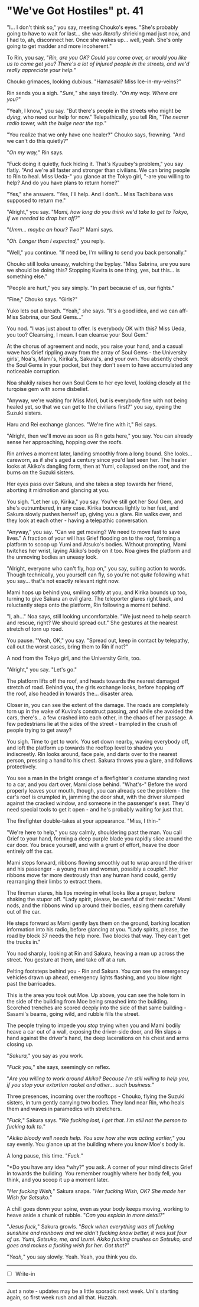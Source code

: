 # "We've Got Hostiles" pt. 41

"I... I don't think so," you say, meeting Chouko's eyes. "She's probably going to have to wait for last... she was *literally* shrieking mad just now, and I had to, ah, disconnect her. Once she wakes up... well, yeah. She's only going to get madder and more incoherent."

To Rin, you say, "*Rin, are you OK? Could you come over, or would you like us to come get you? There's a lot of injured people in the streets, and we'd really appreciate your help.*"

Chouko grimaces, looking dubious. "Hamasaki? Miss Ice-in-my-veins?"

Rin sends you a sigh. "*Sure,*" she says tiredly. "*On my way. Where are you?*"

"Yeah, I know," you say. "But there's people in the streets who might be *dying*, who need our help for now." Telepathically, you tell Rin, "*The nearer radio tower, with the bulge near the top.*"

"You realize that we only have one healer?" Chouko says, frowning. "And we can't do this quietly?"

"*On my way,*" Rin says.

"Fuck doing it quietly, fuck hiding it. That's Kyuubey's problem," you say flatly. "And we're all faster and stronger than civilians. We can bring people to Rin to heal. Miss Ueda-" you glance at the Tokyo girl, "-are you willing to help? And do you have plans to return home?"

"Yes," she answers. "Yes, I'll help. And I don't... Miss Tachibana was supposed to return me."

"Alright," you say. "*Mami, how long do you think we'd take to get to Tokyo, if we needed to drop her off?*"

"*Umm... maybe an hour? Two?*" Mami says.

"*Oh. Longer than I expected,*" you reply.

"Well," you continue. "If need be, I'm willing to send you back personally."

Chouko still looks uneasy, watching the byplay. "Miss Sabrina, are you sure we should be doing this? Stopping Kuvira is one thing, yes, but this... is something else."

"People are hurt," you say simply. "In part because of us, our fights."

"Fine," Chouko says. "Girls?"

Yuko lets out a breath. "Yeah," she says. "It's a good idea, and we can aff- Miss Sabrina, our Soul Gems..."

You nod. "I was just about to offer. Is everybody OK with this? Miss Ueda, you too? Cleansing, I mean. I can cleanse your Soul Gem."

At the chorus of agreement and nods, you raise your hand, and a casual wave has Grief rippling away from the array of Soul Gems - the University girls', Noa's, Mami's, Kirika's, Sakura's, and your own. You absently check the Soul Gems in your pocket, but they don't seem to have accumulated any noticeable corruption.

Noa shakily raises her own Soul Gem to her eye level, looking closely at the turqoise gem with some disbelief.

"Anyway, we're waiting for Miss Mori, but is everybody fine with not being healed yet, so that we can get to the civilians first?" you say, eyeing the Suzuki sisters.

Haru and Rei exchange glances. "We're fine with it," Rei says.

"Alright, then we'll move as soon as Rin gets here," you say. You can already sense her approaching, hopping over the roofs.

Rin arrives a moment later, landing smoothly from a long bound. She looks... careworn, as if she's aged a century since you'd last seen her. The healer looks at Akiko's dangling form, then at Yumi, collapsed on the roof, and the burns on the Suzuki sisters.

Her eyes pass over Sakura, and she takes a step towards her friend, aborting it midmotion and glancing at you.

You sigh. "Let her up, Kirika," you say. You've still got her Soul Gem, and she's outnumbered, in any case. Kirika bounces lightly to her feet, and Sakura slowly pushes herself up, giving you a glare. Rin walks over, and they look at each other - having a telepathic conversation.

"Anyway," you say. "Can we get moving? We need to move fast to save lives." A fraction of your will has Grief flooding on to the roof, forming a platform to scoop up Yumi and Atsuko's bodies. Without prompting, Mami twitches her wrist, laying Akiko's body on it too. Noa gives the platform and the unmoving bodies an uneasy look.

"Alright, everyone who can't fly, hop on," you say, suiting action to words. Though technically, you yourself can fly, so you're not *quite* following what you say... that's not exactly relevant right now.

Mami hops up behind you, smiling softly at you, and Kirika bounds up too, turning to give Sakura an evil glare. The teleporter glares right back, and reluctantly steps onto the platform, Rin following a moment behind.

"I, ah..." Noa says, still looking uncomfortable. "We just need to help search and rescue, right? We should spread out." She gestures at the nearest stretch of torn up road.

You pause. "Yeah, OK," you say. "Spread out, keep in contact by telepathy, call out the worst cases, bring them to Rin if not?"

A nod from the Tokyo girl, and the University Girls, too.

"Alright," you say. "Let's go."

The platform lifts off the roof, and heads towards the nearest damaged stretch of road. Behind you, the girls exchange looks, before hopping off the roof, also headed in towards the... disaster area.

Closer in, you can see the extent of the damage. The roads are completely torn up in the wake of Kuvira's construct passing, and while she avoided the cars, there's... a few crashed into each other, in the chaos of her passage. A few pedestrians lie at the sides of the street - trampled in the crush of people trying to get away?

You sigh. Time to get to work. You set down nearby, waving everybody off, and loft the platform up towards the rooftop level to shadow you indiscreetly. Rin looks around, face pale, and darts over to the nearest person, pressing a hand to his chest. Sakura throws you a glare, and follows protectively.

You see a man in the bright orange of a firefighter's costume standing next to a car, and you dart over, Mami close behind. "What's-" Before the word properly leaves your mouth, though, you can already see the problem - the car's roof is crumpled in, jamming the door shut, with the driver slumped against the cracked window, and someone in the passenger's seat. They'd need special tools to get it open - and he's probably waiting for just that.

The firefighter double-takes at your appearance. "Miss, I thin-"

"We're here to help," you say calmly, shouldering past the man. You call Grief to your hand, forming a deep purple blade you rapidly slice around the car door. You brace yourself, and with a grunt of effort, heave the door entirely off the car.

Mami steps forward, ribbons flowing smoothly out to wrap around the driver and his passenger - a young man and woman, possibly a couple?. Her ribbons move far more dextrously than any human hand could, gently rearranging their limbs to extract them.

The fireman stares, his lips moving in what looks like a prayer, before shaking the stupor off. "Lady spirit, please, be careful of their necks." Mami nods, and the ribbons wind up around their bodies, easing them carefully out of the car.

He steps forward as Mami gently lays them on the ground, barking location information into his radio, before glancing at you. "Lady spirits, please, the road by block 37 needs the help more. Two blocks that way. They can't get the trucks in."

You nod sharply, looking at Rin and Sakura, heaving a man up across the street. You gesture at them, and take off at a run.

Pelting footsteps behind you - Rin and Sakura. You can see the emergency vehicles drawn up ahead, emergency lights flashing, and you blow right past the barricades.

This is the area you took out Moe. Up above, you can see the hole torn in the side of the building from Moe being smashed into the building. Scorched trenches are scored deeply into the side of that same building - Sasami's beams, going wild, and rubble fills the street.

The people trying to impede you *stop* trying when you and Mami bodily heave a car out of a wall, exposing the driver-side door, and Rin slaps a hand against the driver's hand, the deep lacerations on his chest and arms closing up.

"*Sakura,*" you say as you work.

"*Fuck you,*" she says, seemingly on reflex.

"*Are you willing to work around Akiko? Because I'm still willing to help you, if you stop your extortion racket and other... such business.*"

Three presences, incoming over the rooftops - Chouko, flying the Suzuki sisters, in turn gently carrying two bodies. They land near Rin, who heals them and waves in paramedics with stretchers.

"*Fuck,*" Sakura says. "*We fucking lost, I get that. I'm still not the person to fucking talk to.*"

"*Akiko bloody well needs help. You saw how she was acting earlier,*" you say evenly. You glance up at the building where you know Moe's body is.

A long pause, this time. "*Fuck.*"

"\*Do you have any idea \*why?" you ask. A corner of your mind directs Grief in towards the building. You remember roughly where her body fell, you think, and you scoop it up a moment later.

"*Her fucking Wish,*" Sakura snaps. "*Her fucking Wish, OK? She made her Wish for Setsuko.*"

A chill goes down your spine, even as your body keeps moving, working to heave aside a chunk of rubble. "*Can you explain in more detail?*"

"*Jesus fuck,*" Sakura growls. "*Back when everything was all fucking sunshine and rainbows and we didn't fucking know better, it was just four of us. Yumi, Setsuko, me, and Izumi. Akiko fucking crushes on Setsuko, and goes and makes a fucking wish for her. Got that?*"

"*Yeah,*" you say slowly. Yeah. Yeah, you think you do.

---

- [ ] Write-in

---

Just a note - updates may be a little sporadic next week. Uni's starting again, so first week rush and all that. Huzzah.
